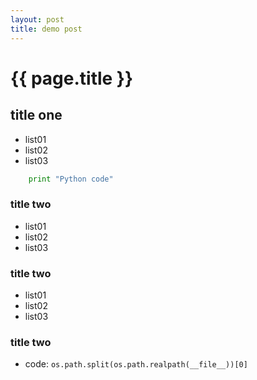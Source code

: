 ```yaml
---
layout: post
title: demo post
---
```


# {{ page.title }}

## title one

- list01
- list02
- list03

```python
    print "Python code"
```


### title two

- list01
- list02
- list03

### title two

- list01
- list02
- list03


### title two

- code: `os.path.split(os.path.realpath(__file__))[0]`
